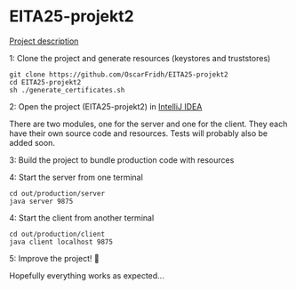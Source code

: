 # EITA25-projekt2

[Project description](https://www.eit.lth.se/fileadmin/eit/courses/eita25/proj2/project_2.pdf)

1: Clone the project and generate resources (keystores and truststores)
````
git clone https://github.com/OscarFridh/EITA25-projekt2
cd EITA25-projekt2
sh ./generate_certificates.sh
````

2: Open the project (EITA25-projekt2) in [IntelliJ IDEA](https://www.jetbrains.com/idea/)

There are two modules, one for the server and one for the client.
They each have their own source code and resources. Tests will probably also be added soon.


3: Build the project to bundle production code with resources

4: Start the server from one terminal
````
cd out/production/server
java server 9875
````

4: Start the client from another terminal
````
cd out/production/client
java client localhost 9875
````

5: Improve the project! :rocket:

Hopefully everything works as expected...